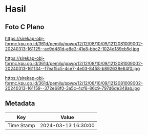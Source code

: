 # Hasil

## Foto C Plano

https://sirekap-obj-formc.kpu.go.id/361d/pemilu/ppwp/12/12/08/10/09/1212081009002-20240313-161125--ac9d481d-e8e3-41e8-bbc2-1024d189cb5d.jpg

https://sirekap-obj-formc.kpu.go.id/361d/pemilu/ppwp/12/12/08/10/09/1212081009002-20240313-161134--17eaf5c5-4ce7-4e03-8458-b892638e64f0.jpg

https://sirekap-obj-formc.kpu.go.id/361d/pemilu/ppwp/12/12/08/10/09/1212081009002-20240313-161159--372e68f0-3a5c-4cf6-86c9-797d6de348ab.jpg


## Metadata

| Key        | Value               |
| ---------- | ------------------- |
| Time Stamp | 2024-03-13 16:30:00 |



